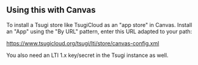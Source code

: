 
Using this with Canvas
----------------------

To install a Tsugi store like TsugiCloud as an "app store" in Canvas.  Install an "App" using
the "By URL" pattern, enter this URL adapted to your path:

   https://www.tsugicloud.org/tsugi/lti/store/canvas-config.xml

You also need an LTI 1.x key/secret in the Tsugi instance as well.


